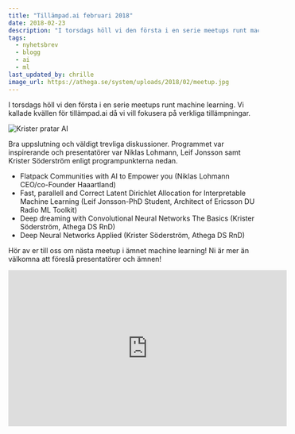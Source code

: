 ```yaml
---
title: "Tillämpad.ai februari 2018"
date: 2018-02-23
description: "I torsdags höll vi den första i en serie meetups runt machine learning. Vi kallade kvällen för tillämpad.ai då vi vill fokusera på verkliga tillämpningar."
tags:
  - nyhetsbrev
  - blogg
  - ai
  - ml
last_updated_by: chrille
image_url: https://athega.se/system/uploads/2018/02/meetup.jpg
---
```

I torsdags höll vi den första i en serie meetups runt machine learning. Vi kallade kvällen för tillämpad.ai då vi vill fokusera på verkliga tillämpningar.

![Krister pratar AI](https://athega.se/system/uploads/2018/02/meetup.jpg)

Bra uppslutning och väldigt trevliga diskussioner. Programmet var inspirerande och presentatörer var Niklas Lohmann, Leif Jonsson samt Krister Söderström enligt programpunkterna nedan.

- Flatpack Communities with AI to Empower you (Niklas Lohmann CEO/co-Founder Haaartland)
- Fast, parallell and Correct Latent Dirichlet Allocation for Interpretable Machine Learning (Leif Jonsson-PhD Student, Architect of Ericsson DU Radio ML Toolkit)
- Deep dreaming with Convolutional Neural Networks The Basics (Krister Söderström, Athega DS RnD)
- Deep Neural Networks Applied (Krister Söderström, Athega DS RnD)

Hör av er till oss om nästa meetup i ämnet machine learning! Ni är mer än välkomna att föreslå presentatörer och ämnen!

<iframe width="560" height="315" src="https://www.youtube.com/embed/ZPFjySOBo28?rel=0" frameborder="0" allow="autoplay; encrypted-media" allowfullscreen></iframe>

